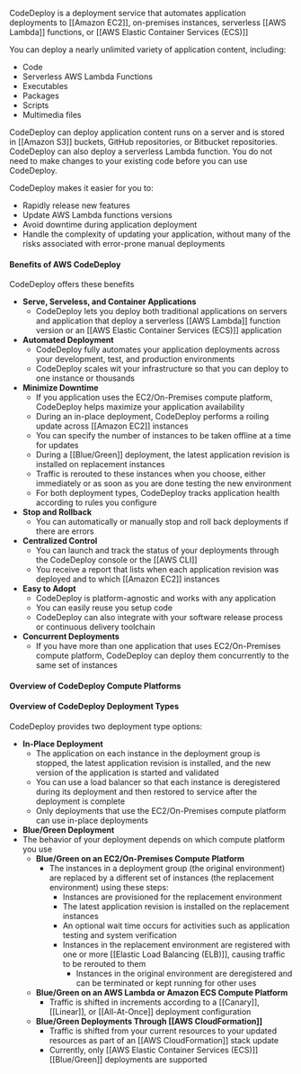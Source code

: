 CodeDeploy is a deployment service that automates application deployments to [[Amazon EC2]], on-premises instances, serverless [[AWS Lambda]] functions, or [[AWS Elastic Container Services (ECS)]]

You can deploy a nearly unlimited variety of application content, including:
- Code
- Serverless AWS Lambda Functions
- Executables
- Packages
- Scripts
- Multimedia files

CodeDeploy can deploy application content runs on a server and is stored in [[Amazon S3]] buckets, GitHub repositories, or Bitbucket repositories. CodeDeploy can also deploy a serverless Lambda function. You do not need to make changes to your existing code before you can use CodeDeploy.

CodeDeploy makes it easier for you to:
- Rapidly release new features
- Update AWS Lambda functions versions
- Avoid downtime during application deployment
- Handle the complexity of updating your application, without many of the risks associated with error-prone manual deployments

#### Benefits of AWS CodeDeploy
CodeDeploy offers these benefits
- **Serve, Serveless, and Container Applications**
	- CodeDeploy lets you deploy both traditional applications on servers and application that deploy a serverless [[AWS Lambda]] function version or an [[AWS Elastic Container Services (ECS)]] application
- **Automated Deployment**
	- CodeDeploy fully automates your application deployments across your development, test, and production environments
	- CodeDeploy scales wit your infrastructure so that you can deploy to one instance or thousands
- **Minimize Downtime**
	- If you application uses the EC2/On-Premises compute platform, CodeDeploy helps maximize your application availability
	- During an in-place deployment, CodeDeploy performs a roiling update across [[Amazon EC2]] instances
	- You can specify the number of instances to be taken offline at a time for updates
	- During a [[Blue/Green]] deployment, the latest application revision is installed on replacement instances
	- Traffic is rerouted to these instances when you choose, either immediately or as soon as you are done testing the new environment
	- For both deployment types, CodeDeploy tracks application health according to rules you configure
- **Stop and Rollback**
	- You can automatically or manually stop and roll back deployments if there are errors
- **Centralized Control**
	- You can launch and track the status of your deployments through the CodeDeploy console or the [[AWS CLI]]
	- You receive a report that lists when each application revision was deployed and to which [[Amazon EC2]] instances
- **Easy to Adopt**
	- CodeDeploy is platform-agnostic and works with any application
	- You can easily reuse you setup code
	- CodeDeploy can also integrate with your software release process or continuous delivery toolchain
- **Concurrent Deployments**
	- If you have more than one application that uses EC2/On-Premises compute platform, CodeDeploy can deploy them concurrently to the same set of instances


#### Overview of CodeDeploy Compute Platforms


#### Overview of CodeDeploy Deployment Types
CodeDeploy provides two deployment type options:
- **In-Place Deployment**
	- The application on each instance in the deployment group is stopped, the latest application revision is installed, and the new version of the application is started and validated
	- You can use a load balancer so that each instance is deregistered during its deployment and then restored to service after the deployment is complete
	- Only deployments that use the EC2/On-Premises compute platform can use in-place deployments
- **Blue/Green Deployment**
- The behavior of your deployment depends on which compute platform you use
	- **Blue/Green on an EC2/On-Premises Compute Platform**
		- The instances in a deployment group (the original environment) are replaced by a different set of instances (the replacement environment) using these steps:
			- Instances are provisioned for the replacement environment
			- The latest application revision is installed on the replacement instances
			- An optional wait time occurs for activities such as application testing and system verification
			- Instances in the replacement environment are registered with one or more [[Elastic Load Balancing (ELB)]], causing traffic to be rerouted to them
				- Instances in the original environment are deregistered and can be terminated or kept running for other uses
	- **Blue/Green on an AWS Lambda or Amazon ECS Compute Platform**
		- Traffic is shifted in increments according to a [[Canary]], [[Linear]], or [[All-At-Once]] deployment configuration
	- **Blue/Green Deployments Through [[AWS CloudFormation]]**
		- Traffic is shifted from your current resources to your updated resources as part of an [[AWS CloudFormation]] stack update
		- Currently, only [[AWS Elastic Container Services (ECS)]] [[Blue/Green]] deployments are supported


